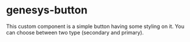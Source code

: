 # genesys-button

This custom component is a simple button having some styling on it.
You can choose between two type (secondary and primary).